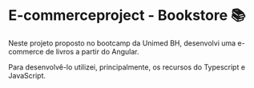 # E-commerceproject - Bookstore 📚
Neste projeto proposto no bootcamp da Unimed BH, desenvolvi uma e-commerce de livros a partir do Angular.

Para desenvolvê-lo utilizei, principalmente, os recursos do Typescript e JavaScript. 

